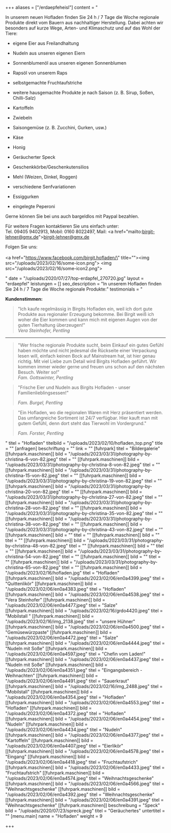 +++
aliases = ["/erdaepfeheisl"]
content = "<p>In unserem neuen Hofladen finden Sie 24 h / 7 Tage die Woche regionale Produkte direkt vom Bauern aus nachhaltiger Herstellung. Dabei achten wir besonders auf kurze Wege, Arten- und Klimaschutz und auf das Wohl der Tiere:</p><ul><li><p>eigene Eier aus Freilandhaltung</p></li><li><p>Nudeln aus unseren eigenen Eiern</p></li><li><p>Sonnenblumenöl aus unseren eigenen Sonnenblumen</p></li><li><p>Rapsöl von unserem Raps</p></li><li><p>selbstgemachte Fruchtaufstriche</p></li><li><p>weitere hausgemachte Produkte je nach Saison (z. B. Sirup, Soßen, Chilli-Salz)</p></li><li><p>Kartoffeln</p></li><li><p>Zwiebeln</p></li><li><p>Saisongemüse (z. B. Zucchini, Gurken, usw.)</p></li><li><p>Käse</p></li><li><p>Honig</p></li><li><p>Geräucherter Speck</p></li><li><p>Geschenkkörbe/Geschenkutensilios</p></li><li><p>Mehl (Weizen, Dinkel, Roggen)</p></li><li><p>verschiedene Senfvariationen</p></li><li><p>Essiggurken</p></li><li><p>eingelegte Peperoni</p></li></ul><p></p><p>Gerne können Sie bei uns auch bargeldlos mit Paypal bezahlen.</p><p></p><p>Für weitere Fragen kontaktieren Sie uns einfach unter:<br>Tel. 09405 9402913, Mobil: 0160 8022497, Mail: <a href=\"mailto:birgit-lehner@gmx.de\">birgit-lehner@gmx.de</a></p><p>Folgen Sie uns:<br><br><a href=\"https://www.facebook.com/birgit.hofladen/\" title=\"\"><img src=\"/uploads/2023/02/16/some-icon.png\"></a> <img src=\"/uploads/2023/02/16/some-icon2.png\"></p>"
date = "/uploads/2020/07/27/top-erdapfel_270720.jpg"
layout = "erdaepfel"
leistungen = []
seo_description = "In unserem Hofladen finden Sie 24 h / 7 Tage die Woche regionale Produkte:"
testimonials = "<p><strong>Kundenstimmen:</strong></p><blockquote><p>\"Ich kaufe regelmässig in Birgits Hofladen ein, weil ich dort gute Produkte aus regionaler Erzeugung bekomme. Bei Birgit weiß ich woher die Eier kommen und kann mich mit eigenen Augen von der guten Tierhaltung überzeugen!\" <br><em>Vera Steinhofer, Pentling</em></p></blockquote><hr><blockquote><p>\"Wer frische regionale Produkte sucht, beim Einkauf ein gutes Gefühl haben möchte und nicht jedesmal die Rückseite einer Verpackung lesen will, einfach keinen Bock auf Mainstream hat, ist hier genau richtig. Mit viel Liebe zum Detail wird Birgits Hofladen geführt. Wir kommen immer wieder gerne und freuen uns schon auf den nächsten Besuch. Weiter so!\" <br><em>Fam. Gottswinter, Pentling</em></p><p></p></blockquote><p></p><blockquote><p>\"Frische Eier und Nudeln aus Birgits Hofladen - unser Familienlieblingsessen!\"</p><p><em>Fam. Burgel, Pentling</em></p></blockquote><p></p><blockquote><p>\"Ein Hofladen, wo die regionalen Waren mit Herz präsentiert werden. Das umfangreiche Sortiment ist 24/7 verfügbar. Hier kauft man mit gutem Gefühl, denn dort steht das Tierwohl im Vordergrund.\"</p><p><em>Fam. Forster, Pentling</em></p></blockquote>"
titel = "Hofladen"
titelbild = "/uploads/2023/02/10/hofladen_top.png"
title = ""
[anfragen]
beschriftung = ""
link = ""
[fuhrpark]
titel = "Bildergalerie"
[[fuhrpark.maschinen]]
bild = "/uploads/2023/03/31/photography-by-christina-6-von-82.jpeg"
titel = ""
[[fuhrpark.maschinen]]
bild = "/uploads/2023/03/31/photography-by-christina-8-von-82.jpeg"
titel = ""
[[fuhrpark.maschinen]]
bild = "/uploads/2023/03/31/photography-by-christina-15-von-82.jpeg"
titel = ""
[[fuhrpark.maschinen]]
bild = "/uploads/2023/03/31/photography-by-christina-19-von-82.jpeg"
titel = ""
[[fuhrpark.maschinen]]
bild = "/uploads/2023/03/31/photography-by-christina-20-von-82.jpeg"
titel = ""
[[fuhrpark.maschinen]]
bild = "/uploads/2023/03/31/photography-by-christina-27-von-82.jpeg"
titel = ""
[[fuhrpark.maschinen]]
bild = "/uploads/2023/03/31/photography-by-christina-28-von-82.jpeg"
titel = ""
[[fuhrpark.maschinen]]
bild = "/uploads/2023/03/31/photography-by-christina-35-von-82.jpeg"
titel = ""
[[fuhrpark.maschinen]]
bild = "/uploads/2023/03/31/photography-by-christina-38-von-82.jpeg"
titel = ""
[[fuhrpark.maschinen]]
bild = "/uploads/2023/03/31/photography-by-christina-43-von-82.jpeg"
titel = ""
[[fuhrpark.maschinen]]
bild = ""
titel = ""
[[fuhrpark.maschinen]]
bild = ""
titel = ""
[[fuhrpark.maschinen]]
bild = "/uploads/2023/03/31/photography-by-christina-48-von-82.jpeg"
titel = ""
[[fuhrpark.maschinen]]
bild = ""
titel = ""
[[fuhrpark.maschinen]]
bild = "/uploads/2023/03/31/photography-by-christina-54-von-82.jpeg"
titel = ""
[[fuhrpark.maschinen]]
bild = ""
titel = ""
[[fuhrpark.maschinen]]
bild = "/uploads/2023/03/31/photography-by-christina-65-von-82.jpeg"
titel = ""
[[fuhrpark.maschinen]]
bild = "/uploads/2023/02/16/hofladen.jpg"
titel = "Hofladen"
[[fuhrpark.maschinen]]
bild = "/uploads/2023/02/06/en0a4399.jpeg"
titel = "Quittenlikör"
[[fuhrpark.maschinen]]
bild = "/uploads/2023/02/06/en0a4383.jpeg"
titel = "Hofladen"
[[fuhrpark.maschinen]]
bild = "/uploads/2023/02/06/en0a4538.jpeg"
titel = "Vera Steinhofer"
[[fuhrpark.maschinen]]
bild = "/uploads/2023/02/06/en0a4477.jpeg"
titel = "Salze"
[[fuhrpark.maschinen]]
bild = "/uploads/2023/02/16/grdo4420.jpeg"
titel = "Mobilstall "
[[fuhrpark.maschinen]]
bild = "/uploads/2023/02/16/img_2138.jpeg"
titel = "unsere Hühner"
[[fuhrpark.maschinen]]
bild = "/uploads/2023/02/06/en0a4500.jpeg"
titel = "Gemüsewürzpaste"
[[fuhrpark.maschinen]]
bild = "/uploads/2023/02/06/en0a4472.jpeg"
titel = "Salze"
[[fuhrpark.maschinen]]
bild = "/uploads/2023/02/06/en0a4444.jpeg"
titel = "Nudeln mit Soße"
[[fuhrpark.maschinen]]
bild = "/uploads/2023/02/06/en0a4597.jpeg"
titel = "Chefin vom Laden!"
[[fuhrpark.maschinen]]
bild = "/uploads/2023/02/06/en0a4437.jpeg"
titel = "Nudeln mit Soße"
[[fuhrpark.maschinen]]
bild = "/uploads/2023/02/06/en0a4351.jpeg"
titel = "Eingangsbereich - Weihnachten"
[[fuhrpark.maschinen]]
bild = "/uploads/2023/02/06/en0a4491.jpeg"
titel = "Sauerkraut"
[[fuhrpark.maschinen]]
bild = "/uploads/2023/02/16/img_2488.jpeg"
titel = "Mobilstall"
[[fuhrpark.maschinen]]
bild = "/uploads/2023/02/06/en0a4354.jpeg"
titel = "Hofladen"
[[fuhrpark.maschinen]]
bild = "/uploads/2023/02/06/en0a4553.jpeg"
titel = "Hofladen"
[[fuhrpark.maschinen]]
bild = "/uploads/2023/02/06/en0a4372.jpeg"
titel = "Hofladen"
[[fuhrpark.maschinen]]
bild = "/uploads/2023/02/06/en0a4454.jpeg"
titel = "Nudeln"
[[fuhrpark.maschinen]]
bild = "/uploads/2023/02/06/en0a4434.jpeg"
titel = "Nudeln"
[[fuhrpark.maschinen]]
bild = "/uploads/2023/02/06/en0a4377.jpeg"
titel = "Kartoffeln"
[[fuhrpark.maschinen]]
bild = "/uploads/2023/02/06/en0a4407.jpeg"
titel = "Eierlikör"
[[fuhrpark.maschinen]]
bild = "/uploads/2023/02/06/en0a4578.jpeg"
titel = "Eingang"
[[fuhrpark.maschinen]]
bild = "/uploads/2023/02/06/en0a4418.jpeg"
titel = "Fruchtaufstrich"
[[fuhrpark.maschinen]]
bild = "/uploads/2023/02/06/en0a4433.jpeg"
titel = "Fruchtaufstrich"
[[fuhrpark.maschinen]]
bild = "/uploads/2023/02/06/en0a4574.jpeg"
titel = "Weihnachtsgeschenke"
[[fuhrpark.maschinen]]
bild = "/uploads/2023/02/06/en0a4566.jpeg"
titel = "Weihnachtsgeschenke"
[[fuhrpark.maschinen]]
bild = "/uploads/2023/02/06/en0a4392.jpeg"
titel = "Weihnachtsgeschenke"
[[fuhrpark.maschinen]]
bild = "/uploads/2023/02/06/en0a4391.jpeg"
titel = "Weihnachtsgeschenke"
[[fuhrpark.maschinen]]
beschreibung = "Speck"
bild = "/uploads/2020/07/23/spreck.jpeg"
titel = "Geräuchertes"
untertitel = ""
[menu.main]
name = "Hofladen"
weight = 9

+++
